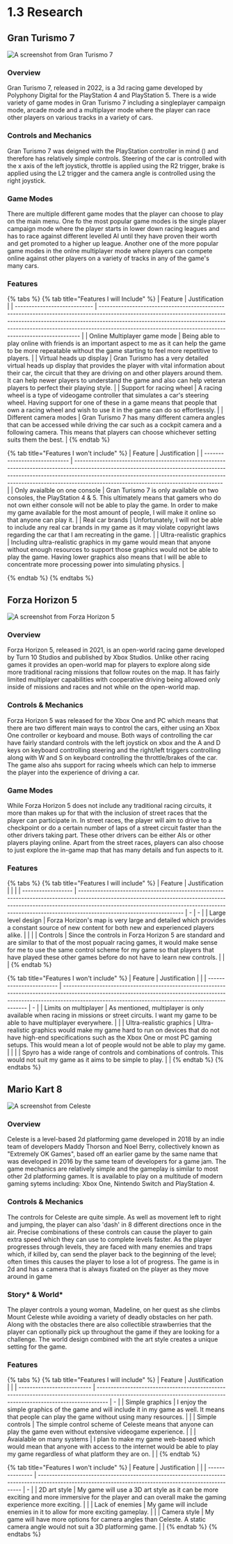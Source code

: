 # 1.3 Research

## Gran Turismo 7

![A screenshot from Gran Turismo 7](<../.gitbook/assets/image (1).png>)

### Overview

Gran Turismo 7, released in 2022, is a 3d racing game developed by Polyphony Digital for the PlayStation 4 and PlayStation 5. There is a wide variety of game modes in Gran Turismo 7 including a singleplayer campaign mode, arcade mode and a multiplayer mode where the player can race other players on various tracks in a variety of cars.

### Controls and Mechanics

Gran Turismo 7 was deigned with the PlayStation controller in mind (<img src="../.gitbook/assets/image (2).png" alt="" data-size="line">) and therefore has relatively simple controls. Steering of the car is controlled with the x axis of the left joystick, throttle is applied using the R2 trigger, brake is applied using the L2 trigger and the camera angle is controlled using the right joystick.

### Game Modes&#x20;

There are multiple different game modes that the player can choose to play on the main menu. One fo the most popular game modes is the single player campaign mode where the player starts in lower down racing leagues and has to race against different levelled AI until they have proven their worth and get promoted to a higher up league. Another one of the more popular game modes in the onlne multiplayer mode where players can compete online against other players on a variety of tracks in any of the game's many cars.

### Features

{% tabs %}
{% tab title="Features I will Include" %}
| Feature                      | Justification                                                                                                                                                                                                                                                                                                     |
| ---------------------------- | ----------------------------------------------------------------------------------------------------------------------------------------------------------------------------------------------------------------------------------------------------------------------------------------------------------------- |
| Online Multiplayer game mode | Being able to play online with friends is an important aspect to me as it can help the game to be more repeatable without the game starting to feel more repetitive to players.                                                                                                                                   |
| Virtual heads up display     | Gran Turismo has a very detailed virtual heads up display that provides the player with vital information about their car, the circuit that they are driving on and other players around them. It can help newer players to understand the game and also can help veteran players to perfect their playing style. |
| Support for racing wheel     | A racing wheel is a type of videogame controller that simulates a car's steering wheel. Having support for one of these in a game means that people that own a racing wheel and wish to use it in the game can do so effortlessly.                                                                                |
| Different camera modes       | Gran Turismo 7 has many different camera angles that can be accessed while driving the car such as a cockpit camera and a following camera. This means that players can choose whichever setting suits them the best.                                                                                             |
{% endtab %}

{% tab title="Features I won't include" %}
| Feature                       | Justification                                                                                                                                                                                                                                                                                   |
| ----------------------------- | ----------------------------------------------------------------------------------------------------------------------------------------------------------------------------------------------------------------------------------------------------------------------------------------------- |
| Only avaialble on one console | Gran Turismo 7 is only available on two consoles, the PlayStation 4 & 5. This ultimately means that gamers who do not own either console will not be able to play the game. In order to make my game available for the most amount of people, I will make it online so that anyone can play it. |
| Real car brands               | Unfortunately, I will not be able to include any real car brands in my game as it may violate copyright laws regarding the car that I am recreating in the game.                                                                                                                                |
| Ultra-realistic graphics      | Including ultra-realistic graphics in my game would mean that anyone without enough resources to support those graphics would not be able to play the game. Having lower graphics also means that I will be able to concentrate more processing power into simulating physics.                  |


{% endtab %}
{% endtabs %}

## Forza Horizon 5

![A screenshot from Forza Horizon 5](<../.gitbook/assets/image (3).png>)

### Overview

Forza Horizon 5, released in 2021, is an open-world racing game developed by Turn 10 Studios and published by Xbox Studios. Unlike other racing games it provides an open-world map for players to explore along side more traditional racing missions that follow routes on the map. It has fairly limited multiplayer capabilities with cooperative driving being allowed only inside of missions and races and not while on the open-world map.

### Controls & Mechanics

Forza Horizon 5 was released for the Xbox One and PC which means that there are two different main ways to control the cars, either using an Xbox One controller or keyboard and mouse. Both ways of controlling the car have fairly standard controls with the left joystick on xbox and the A and D keys on keyboard controlling steering and the right/left triggers controlling along with W and S on keyboard controlling the throttle/brakes of the car. The game also ahs support for racing wheels which can help to immerse the player into the experience of driving a car.

### Game Modes

While Forza Horizon 5 does not include any traditional racing circuits, it more than makes up for that with the inclusion of street races that the player can participate in. In street races, the player will aim to drive to a checkpoint or do a certain number of laps of a street circuit faster than the other drivers taking part. These other drivers can be either AIs or other players playing online. Apart from the street races, players can also choose to just explore the in-game map that has many details and fun aspects to it. &#x20;

### Features

{% tabs %}
{% tab title="Features I will include" %}
| Feature            | Justification                                                                                                                                                                                                                                                                   |   |   |
| ------------------ | ------------------------------------------------------------------------------------------------------------------------------------------------------------------------------------------------------------------------------------------------------------------------------- | - | - |
| Large level design | Forza Horizon's map is very large and detailed which provides a constant source of new content for both new and experienced players alike.                                                                                                                                      |   |   |
| Controls           | Since the controls in Forza Horizon 5 are standard and are similar to that of the most popualr racing games, it would make sense for me to use the same control scheme for my game so that players that have played these other games before do not have to learn new controls. |   |   |
{% endtab %}

{% tab title="Features I won't include" %}
| Feature                  | Justification                                                                                                                                                                                                                 |   |
| ------------------------ | ----------------------------------------------------------------------------------------------------------------------------------------------------------------------------------------------------------------------------- | - |
| Limits on multiplayer    | As mentioned, multiplayer is only available when racing in missions or street circuits. I want my game to be able to have multiplayer everywhere.                                                                             |   |
| Ultra-realistic graphics | Ultra-realistic graphics would make my game hard to run on devices that do not have high-end specifications such as the Xbox One or most PC gaming setups. This would mean a lot of people would not be able to play my game. |   |
|                          | Spyro has a wide range of controls and combinations of controls. This would not suit my game as it aims to be simple to play.                                                                                                 |   |
{% endtab %}
{% endtabs %}

## Mario Kart 8

![A screenshot from Celeste](<../.gitbook/assets/image (4).png>)

### Overview

Celeste is a level-based 2d platforming game developed in 2018 by an indie team of developers Maddy Thorson and Noel Berry, collectively known as "Extremely OK Games", based off an earlier game by the same name that was developed in 2016 by the same team of developers for a game jam. The game mechanics are relatively simple and the gameplay is similar to most other 2d platforming games. It is available to play on a multitude of modern gaming sytems including: Xbox One, Nintendo Switch and PlayStation 4.&#x20;

### Controls & Mechanics

The controls for Celeste are quite simple. As well as movement left to right and jumping, the player can also 'dash' in 8 different directions once in the air. Precise combinations of these controls can cause the player to gain extra speed which they can use to complete levels faster. As the player progresses through levels, they are faced with many enemies and traps which, if killed by, can send the player back to the beginning of the level; often times this causes the player to lose a lot of progress. The game is in 2d and has a camera that is always fixated on the player as they move around in game

### Story\* & World\*

The player controls a young woman, Madeline, on her quest as she climbs Mount Celeste while avoiding a variety of deadly obstacles on her path. Along with the obstacles there are also collectible strawberries that the player can optionally pick up throughout the game if they are looking for a challenge. The world design combined with the art style creates a unique setting for the game.

### Features

{% tabs %}
{% tab title="Features I will include" %}
| Feature                    | Justification                                                                                                                                                    |   |
| -------------------------- | ---------------------------------------------------------------------------------------------------------------------------------------------------------------- | - |
| Simple graphics            | I enjoy the simple graphics of the game and will include it in my game as well. It means that people can play the game without using many resources.             |   |
| Simple controls            | The simple control scheme of Celeste means that anyone can play the game even without extensive videogame experience.                                            |   |
| Avaialable on many systems | I plan to make my game web-based which would mean that anyone with access to the internet would be able to play my game regardless of what platform they are on. |   |
{% endtab %}

{% tab title="Features I won't include" %}
| Feature         | Justification                                                                                                                                          |   |
| --------------- | ------------------------------------------------------------------------------------------------------------------------------------------------------ | - |
| 2D art style    | My game will use a 3D art style as it can be more exciting and more immersive for the player and can overall make the gaming experience more exciting. |   |
| Lack of enemies | My game will include enemies in it to allow for more exciting gameplay.                                                                                |   |
| Camera style    | My game will have more options for camera angles than Celeste. A static camera angle would not suit a 3D platforming game.                             |   |
{% endtab %}
{% endtabs %}
